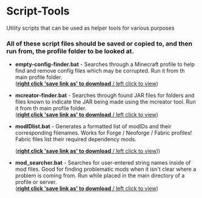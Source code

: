 # Script-Tools
Utility scripts that can be used as helper tools for various purposes

### All of these script files should be saved or copied to, and then run from, the profile folder to be looked at.

- **empty-config-finder.bat** - Searches through a Minecraft profile to help find and remove config files which may be corrupted.  Run it from th main profile folder.  
    ([**right click 'save link as' to download** / left click to view](https://raw.githubusercontent.com/CurseForgeCommunity/Script-Tools/main/files/empty-config-finder.bat))

- **mcreator-finder.bat** - Searches through found JAR files for folders and files known to indicate the JAR being made using the mcreator tool.  Run it from th main profile folder.  
    ([**right click 'save link as' to download** / left click to view](https://raw.githubusercontent.com/CurseForgeCommunity/Script-Tools/main/files/mcreator-finder.bat))

- **modIDlist.bat** - Generates a formatted list of modIDs and their corresponding filenames.  Works for Forge / Neoforge / Fabric profiles!  Fabric files list their required dependency mods.
   
    ([**right click 'save link as' to download** / left click to view](https://raw.githubusercontent.com/CurseForgeCommunity/Script-Tools/main/files/modIDlist.bat)))

- **mod_searcher.bat** - Searches for user-entered string names inside of mod files.  Good for finding problematic mods when it isn't clear where a problem is coming from. Run while placed in the main directory of a profile or server.  
    ([**right click 'save link as' to download** / left click to view](https://raw.githubusercontent.com/CurseForgeCommunity/Script-Tools/main/files/mod_searcher.bat))

